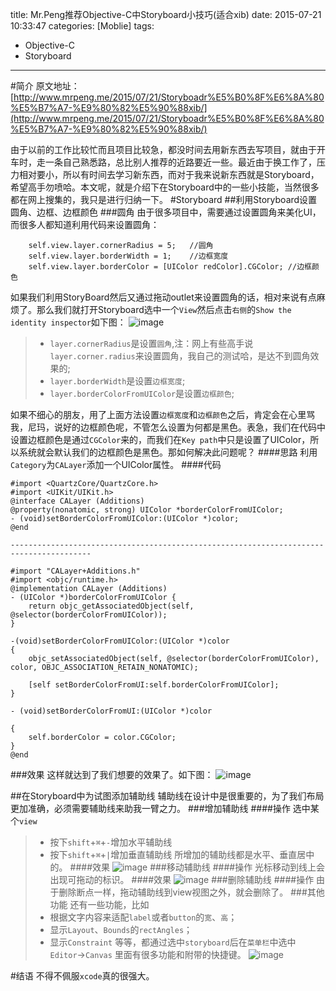 title: Mr.Peng推荐Objective-C中Storyboard小技巧(适合xib)
date: 2015-07-21 10:33:47
categories: [Moblie]
tags:
- Objective-C
- Storyboard

---
#简介
原文地址：[http://www.mrpeng.me/2015/07/21/Storyboadr%E5%B0%8F%E6%8A%80%E5%B7%A7-%E9%80%82%E5%90%88xib/](http://www.mrpeng.me/2015/07/21/Storyboadr%E5%B0%8F%E6%8A%80%E5%B7%A7-%E9%80%82%E5%90%88xib/)

由于以前的工作比较忙而且项目比较急，都没时间去用新东西去写项目，就由于开车时，走一条自己熟悉路，总比别人推荐的近路要近一些。最近由于换工作了，压力相对要小，所以有时间去学习新东西，而对于我来说新东西就是Storyboard，希望高手勿喷哈。本文呢，就是介绍下在Storyboard中的一些小技能，当然很多都在网上搜集的，我只是进行归纳一下。
#Storyboard
##利用Storyboard设置圆角、边框、边框颜色
###圆角
由于很多项目中，需要通过设置圆角来美化UI，而很多人都知道利用代码来设置圆角：

<!--more-->

````
	self.view.layer.cornerRadius = 5;	//圆角
	self.view.layer.borderWidth = 1;	//边框宽度
	self.view.layer.borderColor = [UIColor redColor].CGColor; //边框颜色
````
如果我们利用StoryBoard然后又通过拖动outlet来设置圆角的话，相对来说有点麻烦了。那么我们就打开Storyboard选中一个`View`然后点击`右侧`的`Show the identity inspector`如下图：
![image](http://7xjwbl.com1.z0.glb.clouddn.com/2015/07/21.png)
>* `layer.cornerRadius`是设置`圆角`,注：网上有些高手说`layer.corner.radius`来设置圆角，我自己的测试哈，是达不到圆角效果的;
>* `layer.borderWidth`是设置`边框宽度`;
>* `layer.borderColorFromUIColor`是设置`边框颜色`;

如果不细心的朋友，用了上面方法设置`边框宽度`和`边框颜色`之后，肯定会在心里骂我，尼玛，说好的边框颜色呢，不管怎么设置为何都是黑色。表急，我们在代码中设置边框颜色是通过`CGColor`来的，而我们在`Key path`中只是设置了UIColor，所以系统就会默认我们的边框颜色是黑色。那如何解决此问题呢？
####思路
利用`Category`为`CALayer`添加一个UIColor属性。
####代码
````
#import <QuartzCore/QuartzCore.h>
#import <UIKit/UIKit.h>
@interface CALayer (Additions)
@property(nonatomic, strong) UIColor *borderColorFromUIColor;
- (void)setBorderColorFromUIColor:(UIColor *)color;
@end

----------------------------------------------------------------------------------------

#import "CALayer+Additions.h"
#import <objc/runtime.h>
@implementation CALayer (Additions)
- (UIColor *)borderColorFromUIColor {
    return objc_getAssociatedObject(self, @selector(borderColorFromUIColor));
}

-(void)setBorderColorFromUIColor:(UIColor *)color
{
    objc_setAssociatedObject(self, @selector(borderColorFromUIColor), color, OBJC_ASSOCIATION_RETAIN_NONATOMIC);
    
    [self setBorderColorFromUI:self.borderColorFromUIColor];
}

- (void)setBorderColorFromUI:(UIColor *)color

{
    self.borderColor = color.CGColor;
}
@end
````
###效果
这样就达到了我们想要的效果了。如下图：
![image](http://7xjwbl.com1.z0.glb.clouddn.com/2015/07/212.png)

##在Storyboard中为试图添加辅助线
辅助线在设计中是很重要的，为了我们布局更加准确，必须需要辅助线来助我一臂之力。
###增加辅助线
####操作
选中某个`view`
> * 按下`shift`+`⌘`+`-`增加水平辅助线
> * 按下`shift`+`⌘`+`|`增加垂直辅助线
所增加的辅助线都是水平、垂直居中的。
####效果
![image](http://7xjwbl.com1.z0.glb.clouddn.com/2015/07/213.png)
###移动辅助线
####操作
光标移动到线上会出现可拖动的标识。
####效果
![image](http://7xjwbl.com1.z0.glb.clouddn.com/2015/07/214.png)
###删除辅助线
####操作
由于删除断点一样，拖动辅助线到view视图之外，就会删除了。
###其他功能
还有一些功能，比如
> * 根据文字内容来适配`label`或者`button`的`宽`、`高`；
> * 显示`Layout`、`Bounds`的`rectAngles`；
> * 显示`Constraint`
等等，都通过选中`storyboard`后在`菜单栏`中选中`Editor`->`Canvas` 里面有很多功能和附带的快捷键。
![image](http://7xjwbl.com1.z0.glb.clouddn.com/2015/07/215.png)

#结语
不得不佩服`xcode`真的很强大。
